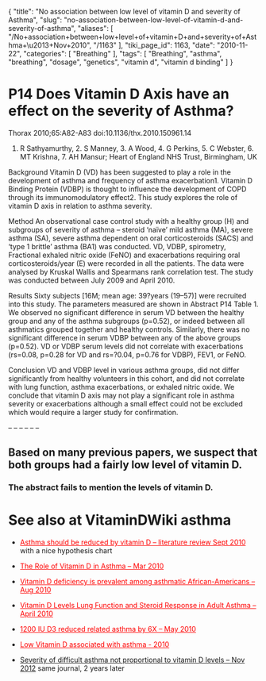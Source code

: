 {
    "title": "No association between low level of vitamin D and severity of Asthma",
    "slug": "no-association-between-low-level-of-vitamin-d-and-severity-of-asthma",
    "aliases": [
        "/No+association+between+low+level+of+vitamin+D+and+severity+of+Asthma+\u2013+Nov+2010",
        "/1163"
    ],
    "tiki_page_id": 1163,
    "date": "2010-11-22",
    "categories": [
        "Breathing"
    ],
    "tags": [
        "Breathing",
        "asthma",
        "breathing",
        "dosage",
        "genetics",
        "vitamin d",
        "vitamin d binding"
    ]
}


# P14 Does Vitamin D Axis have an effect on the severity of Asthma?

Thorax 2010;65:A82-A83 doi:10.1136/thx.2010.150961.14

1. R Sathyamurthy,   2. S Manney,   3. A Wood,   4. G Perkins,   5. C Webster,   6. MT Krishna,   7. AH Mansur;       Heart of England NHS Trust, Birmingham, UK

Background Vitamin D (VD) has been suggested to play a role in the development of asthma and frequency of asthma exacerbation1. Vitamin D Binding Protein (VDBP) is thought to influence the development of COPD through its immunomodulatory effect2. This study explores the role of vitamin D axis in relation to asthma severity.

Method An observational case control study with a healthy group (H) and subgroups of severity of asthma – steroid ‘naïve’ mild asthma (MA), severe asthma (SA), severe asthma dependent on oral corticosteroids (SACS) and ‘type 1 brittle’ asthma (BA1) was conducted. VD, VDBP, spirometry, Fractional exhaled nitric oxide (FeNO) and exacerbations requiring oral corticosteroids/year (E) were recorded in all the patients. The data were analysed by Kruskal Wallis and Spearmans rank correlation test. The study was conducted between July 2009 and April 2010.

Results Sixty subjects <span>[16M; mean age: 39?years (19–57)]</span> were recruited into this study. The parameters measured are shown in Abstract P14 Table 1. We observed no significant difference in serum VD between the healthy group and any of the asthma subgroups (p=0.52), or indeed between all asthmatics grouped together and healthy controls. Similarly, there was no significant difference in serum VDBP between any of the above groups (p=0.52). VD or VDBP serum levels did not correlate with exacerbations (rs=0.08, p=0.28 for VD and rs=?0.04, p=0.76 for VDBP), FEV1, or FeNO.

Conclusion VD and VDBP level in various asthma groups, did not differ significantly from healthy volunteers in this cohort, and did not correlate with lung function, asthma exacerbations, or exhaled nitric oxide. We conclude that vitamin D axis may not play a significant role in asthma severity or exacerbations although a small effect could not be excluded which would require a larger study for confirmation.

– – – – – – 

## Based on many previous papers, we suspect that both groups had a fairly low level of vitamin D.

### The abstract fails to mention the levels of vitamin D.

# See also at VitaminDWiki asthma

* <a href="/posts/asthma-should-be-reduced-by-vitamin-d-literature-review" style="color: red; text-decoration: underline;" title="This link has an unknown page_id: 912">Asthma should be reduced by vitamin D – literature review Sept 2010</a>  with a nice hypothesis chart

* <a href="/posts/the-role-of-vitamin-d-in-asthma" style="color: red; text-decoration: underline;" title="This link has an unknown page_id: 823">The Role of Vitamin D in Asthma – Mar 2010</a>

* <a href="/posts/vitamin-d-deficiency-is-prevalent-among-asthmatic-african-americans" style="color: red; text-decoration: underline;" title="This link has an unknown page_id: 761">Vitamin D deficiency is prevalent among asthmatic African-Americans – Aug 2010</a>

* <a href="/posts/vitamin-d-levels-lung-function-and-steroid-response-in-adult-asthma" style="color: red; text-decoration: underline;" title="This link has an unknown page_id: 529">Vitamin D Levels Lung Function and Steroid Response in Adult Asthma – April 2010</a>

* <a href="/posts/1200-iu-d3-reduced-related-asthma-by-6x" style="color: red; text-decoration: underline;" title="This link has an unknown page_id: 331">1200 IU D3 reduced related asthma by 6X – May 2010</a>

* <a href="/posts/low-vitamin-d-associated-with-asthma-2010" style="color: red; text-decoration: underline;" title="This link has an unknown page_id: 135">Low Vitamin D associated with asthma - 2010</a>

* [Severity of difficult asthma not proportional to vitamin D levels – Nov 2012](/posts/severity-of-difficult-asthma-not-proportional-to-vitamin-d-levels) same journal, 2 years later